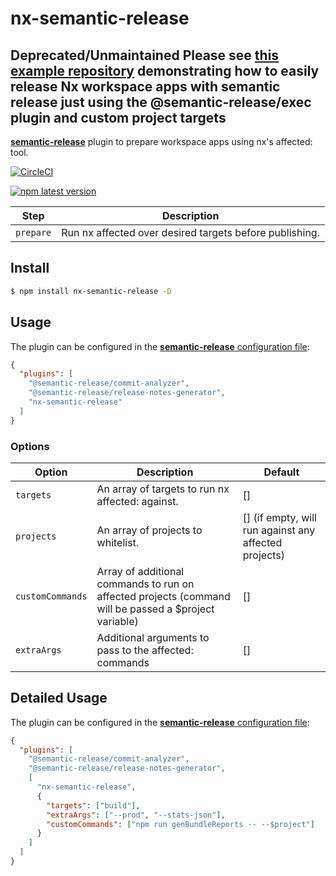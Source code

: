 # nx-semantic-release

## Deprecated/Unmaintained Please see [this example repository](https://github.com/arenglish/nx-angular-release-demo) demonstrating how to easily release Nx workspace apps with semantic release just using the @semantic-release/exec plugin and custom project targets

[**semantic-release**](https://github.com/semantic-release/semantic-release) plugin to
prepare workspace apps using nx's affected:<target> tool.

[![CircleCI](https://circleci.com/gh/arenglish/nx-semantic-release/tree/master.svg?style=svg)](https://circleci.com/gh/arenglish/nx-semantic-release/tree/master)

[![npm latest version](https://img.shields.io/npm/v/nx-semantic-release/latest.svg)](https://www.npmjs.com/package/nx-semantic-release)

| Step               | Description                                                                                                                                                                                                                              |
|--------------------|------------------------------------------------------------------------------------------------------------------------------------------------------------------------------------------------------------------------------------------|
| `prepare`          | Run nx affected over desired targets before publishing.                                                                                                                        |

## Install

```bash
$ npm install nx-semantic-release -D
```

## Usage

The plugin can be configured in the [**semantic-release** configuration file](https://github.com/semantic-release/semantic-release/blob/master/docs/usage/configuration.md#configuration):

```json
{
  "plugins": [
    "@semantic-release/commit-analyzer",
    "@semantic-release/release-notes-generator",
    "nx-semantic-release"
  ]
}
```


### Options

| Option                | Description                                                                                                                                                                                            | Default                                                                                                                                              |
|-----------------------|--------------------------------------------------------------------------------------------------------------------------------------------------------------------------------------------------------|------------------------------------------------------------------------------------------------------------------------------------------------------|
| `targets`                | An array of targets to run nx affected:<target> against.                                                                                                                                            | []                                                                                                     |
| `projects`                | An array of projects to whitelist.                                                                                                                                                                 | [] (if empty, will run against any affected projects)                                                                                                   |
| `customCommands`        | Array of additional commands to run on affected projects (command will be passed a $project variable)                                                                                                | []                                                                                         |
| `extraArgs`        | Additional arguments to pass to the affected:<target> commands                                                                                                                  | []                                                                                                     |


## Detailed Usage
The plugin can be configured in the [**semantic-release** configuration file](https://github.com/semantic-release/semantic-release/blob/master/docs/usage/configuration.md#configuration):

```json
{
  "plugins": [
    "@semantic-release/commit-analyzer",
    "@semantic-release/release-notes-generator",
    [
      "nx-semantic-release",
      {
        "targets": ["build"],
        "extraArgs": ["--prod", "--stats-json"],
        "customCommands": ["npm run genBundleReports -- --$project"]
      }
    ]
  ]
}
```

